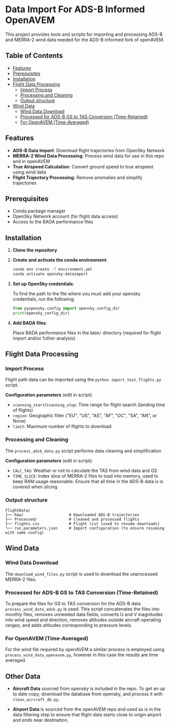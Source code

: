 # Data Import For ADS-B Informed OpenAVEM

This project provides tools and scripts for importing and processing ADS-B and MERRA-2 wind data needed for the ADS-B informed fork of openAVEM.

## Table of Contents

- [Features](#features)
- [Prerequisites](#prerequisites)
- [Installation](#installation)
- [Flight Data Processing](#flight-data-processing)
  - [Import Process](#import-process)
  - [Processing and Cleaning](#processing-and-cleaning)
  - [Output structure](#output-structure)
- [Wind Data](#wind-data)
  - [Wind Data Download](#wind-data-download)
  - [Processed for ADS-B GS to TAS Conversion (Time-Retained)](#processed-for-ads-b-gs-to-tas-conversion-time-retained)
  - [For OpenAVEM (Time-Averaged)](#for-openavem-time-averaged)

## Features

- **ADS-B Data Import**: Download flight trajectories from OpenSky Network
- **MERRA-2 Wind Data Processing**: Process wind data for use in this repo and in openAVEM
- **True Airspeed Calculation**: Convert ground speed to true airspeed using wind data
- **Flight Trajectory Processing**: Remove anomalies and simplify trajectories

## Prerequisites

- Conda package manager
- OpenSky Network account (for flight data access)
- Access to the BADA performance files

## Installation

1. **Clone the repository**

2. **Create and activate the conda environment**:

   ```bash
   conda env create -f environment.yml
   conda activate opensky-dataimport
   ```

3. **Set up OpenSky credentials**:

   To find the path to the file where you must add your opensky credentials, run the following:

   ```python
   from pyopensky.config import opensky_config_dir
   print(opensky_config_dir)
   ```

4. **Add BADA files**:

   Place BADA performance files in the `BADA/` directory (required for flight import and/or futher analysis).

## Flight Data Processing

### Import Process

Flight path data can be imported using the `python import_test_flights.py` script.

**Configuration parameters** (edit in script):

- `scanning_start`/`scanning_stop`: Time range for flight search (landing time of flights)
- `region`: Geographic filter ("EU", "US", "AS", "AF", "OC", "SA", "AN", or None)
- `limit`: Maximum number of flights to download

### Processing and Cleaning

The `process_adsb_data.py` script performs data cleaning and simplification

**Configuration parameters** (edit in script):

- `CALC_TAS`: Weather or not to calculate the TAS from wind data and GS
- `TIME_SLICE`: Index slice of MERRA-2 files to load into memory, used to keep RAM usage reasonable. Ensure that all time in the ADS-B data is is covered when slicing

### Output structure

```text
FlightData/
├── Raw/                    # Downloaded ADS-B trajectories
├── Processed/              # Cleaned and processed flights
├── flights.csv             # Flight list (used to resume downloads)
└── run_parameters.json     # Import configuration (to ensure resuming with same config)
```

## Wind Data

### Wind Data Download

The `download_wind_files.py` script is used to download the unprocessed MERRA-2 files.

### Processed for ADS-B GS to TAS Conversion (Time-Retained)

To prepare the files for GS to TAS conversion for the ADS-B data `process_wind_data_adsb.py` is used. This script concatenates the files into monthly files, removes unneeded data fields, converts U and V magnitudes into wind speed and direction, removes altitudes outside aircraft operating ranges, and adds altitudes corresponding to pressure levels.

### For OpenAVEM (Time-Averaged)

For the wind file required by openAVEM a similar process is employed using `process_wind_data_openavem.py`, however in this case the results are time averaged.

## Other Data

- **Aircraft Data** sourced from opensky is included in the repo. To get an up to date copy, download the database from opensky, and process it with ``clean_aircraft_db.py``.

- **Airport Data** is sourced from the openAVEM repo and used as is in the data filtering step to ensure that flight data starts close to origin airport and ends near destination.
